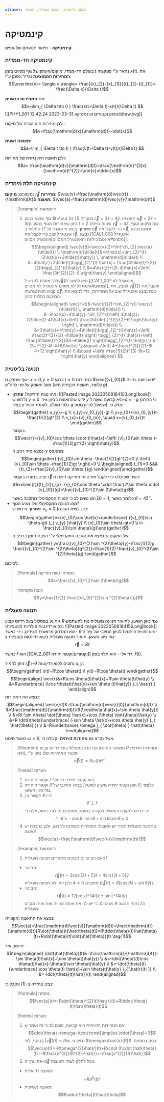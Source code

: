 ```yaml
---
aliases: תנועה בליסטית, תנועה מעגלית, תאוצה
---
```

# קינמטיקה

**קינמטיקה** - תיאור תנועתם של גופים.

### קינמטיקה חד-ממדית
בעולם חד-ממדי, מיקום/העתק של גוף מסוים בזמן $t$ נתאר ע"י פונקציה $x(t)$. את **המהירות הממוצעת** נגדיר ונסמן ע"י:
$$\overline{v}= \langle v \rangle= \frac{{x}_{2}-{x}_{1}}{{t}_{2}-{t}_{1}}= \frac{\Delta x}{\Delta t}$$

את **המהירות הרגעית**:
$$v=\lim_{ \Delta t\to 0 } \frac{x(t+\Delta t)-x(t)}{\Delta t} $$
![[PHY1_001 וקטורים וקינמטיקה 2023-03-31 12.42.24.excalidraw.svg]]

ולכן מהירות היא נגזרת של מיקום:
$$v=\frac{\mathrm{d}x}{\mathrm{d}t}=\dot{x}$$

 **תאוצה רגעית:**
 $$a=\lim_{ \Delta t \to 0 } \frac{v(t+\Delta t)-v(t)}{\Delta t} $$
 
ולכן תאוצה היא נגזרת של מהירות:
$$a= \frac{\mathrm{d}v}{\mathrm{d}t}=\frac{\mathrm{d}^{2}x}{\mathrm{d}t^{2}}=\dot{v}=\ddot{x}$$

### קינמטיקה תלת מימדית
סימונים:
**מיקום:** $\vec{r}$
**מהירות:** $\vec{v}=\frac{\mathrm{d}\vec{r}}{\mathrm{d}t}$
**תאוצה:** $\vec{a}=\frac{\mathrm{d}\vec{v}}{\mathrm{d}t}$

>[!example] דוגמאות:
>1. גוף נמצא ברגע $t=\pu{ 2s }$ בנקודה $\vec{r}=3\hat{x}+4\hat{y}$.
>	תאוצתו $\vec{a}=2\hat{x}+3t\hat{y}$.
>	נתון שמהירות הגוף ברגע $t=2$ שניות הייתה $\vec{v}=4\hat{z}$. מה מיקום הגוף כתלות ב-$t$?
>	**פתרון**:
>	נבצע אינטגרל על $\vec{a}$ כדי לקבל את $\vec{v}$, ומשם נבצע אינטגרל שוב כדי לקבל את $\vec{r}$.
>	נבצע [[CAL1_008 אינטגרל מסוים#אינטגרביליות והאינטגרל המסוים|אינטגרל מסוים]]:
>	$$\begin{aligned}
\vec{v}(t)=\vec{v}(2)+\int^{t}_{2} \vec{a}(\tilde{t}) \, \mathrm{d}\tilde{t}&=4\hat{z}+\int_{2}^{t} (2\hat{x}+3\tilde{t}\hat{y}) \, \mathrm{d}\tilde{t} \\
&=4\hat{z}+2\tilde{t}\bigg|_{2}^{t} \hat{x}+ \frac{3\tilde{t}^{2}}{2}\bigg|_{2}^{t}\hat{y} \\
&=4\hat{z}+(2t-4)\hat{x}+\left( \frac{3t^{2}}{2}-6 \right)\hat{y}
\end{aligned}$$
>	דרך אחרת להגיע ל$\vec{v}(t)$ היא לחשב [[CAL1_007 אינטגרל לא מסוים#אינטגרל לא מסוים|אינטגרל לא מסוים]], להציב את $\vec{v}(2)$ ולקבל את קבוע האינטגרציה $\vec{c}$.
>	כעת נבצע אינטגרל שוב על המהירות, כדי למצוא את המיקום כתלות בזמן:
>	$$\begin{aligned}
\vec{r}(t)&=\vec{r}(2)+\int_{2}^{t} \vec{v}(\tilde{t}) \, \mathrm{d}\tilde{t} \\
&=3\hat{x}+4\hat{y}+\int_{2}^{t}\left[ 4\hat{z}+(2\tilde{t}-4)\hat{x}+\left( \frac{3\tilde{t}^{2}}{2}-6 \right)\hat{y} \right]  \, \mathrm{d}\tilde{t} \\
&=3\hat{x}+4\hat{y}+4\tilde{t}\bigg|_{2}^{t}\hat{z}+\left[  \frac{2t^{2}}{2}-4\tilde{t} \right] \bigg|_{2}^{t} \hat{x}+\left[ \frac{3\tilde{t}^{3}}{6}-6\tilde{t} \right]\bigg|_{2}^{t} \hat{y} \\
&=(3+t^{2}-4t-4+8)\hat{x} \\
&\quad +\left( 4+\frac{t^{3}}{2}-6t-4+12 \right)\hat{y} \\
&\quad +\left( \frac{1}{2}t^{3}-6t+12 \right)\hat{y}
\end{aligned} $$

### תנועה בליסטית

 גוף שנזרק מ- $x=0, \, y=0$ ברגע $t=0$ במהירות $\vec{{v}_{0}}$ שכיוונה בזווית $\theta$ מעל האופק על פני כדה"א (כלומר, תאוצת הכבידה היא $g$).
 - מהו טווח הזריקה?
	 **פתרון**:
	 ![[Pasted image 20230508184103.png|book]]
	נדרוש ש $y=0$.
	ידוע שהתאוצה בכיוון ציר $y$ היא קבועה ושווה ל-$a=-g$ (כי בחרנו בציר $y$ כלפי מעלה, לעומת הכוח $g$ שפועל לכיוון מטה). נסיק כי:
	$$\begin{gather}
	 a_{y}=-g \\
	 v_{y}=v_{0_{y}}-gt \\
	 y=y_{0}+{v}_{0_{y}}t-\frac{1}{2}gt^{2} \\
	 v_{x}={v}_{0_{x}}, \quad x={v}_{0_{x}}t
	 \end{gather}$$
	 כוקטור:
	$$\vec{r}=({v}_{0}\cos \theta \cdot t)\hat{x}+\left( {v}_{0}\sin \theta t-\frac{1}{2}gt^{2} \right)\hat{y}$$
	נמצא מתי רכיב ה-$y$ מתאפס:
	$$\begin{gather}
 {v}_{0}\sin \theta -\frac{1}{2}gt^{2}=0 \\
 t\left( {v}_{0}\sin \theta -\frac{1}{2}gt \right)=0 \\
 \begin{aligned}
 t_{1}=0 &&& {t}_{2}=\frac{2{v}_{0}\sin \theta }{g}
 \end{aligned}\end{gather}$$
	 נציב בחזרה בוקטור $\vec{r}$ את ה-$t$ השני שקיבלנו כדי לקבל את טווח הזריקה:
	$$x=\vec{r}({t}_{2})_{x}={v}_{0}\cos \theta \cdot \frac{2\sin \theta \cdot {v}_{0}}{g}=\frac{{v}_{0}^{2}\sin 2\theta}{g}$$
	 נשים לב כי הטווח המקסימלי מתקבל כאשר $\sin 2\theta=1$, כלומר כאשר $\theta=45^{\circ}$.
- מהו הגובה המקסימלי אלו מגיע הגוף?		
	**פתרון**:
	נדרוש ש-$v_{y}=0$ (שיא הגובה). לכן:
	$$\begin{gather}v={v}_{0}\cos \hat{x}+\underbrace{ ({v}_{0}\sin \theta-gt) }_{ v_{y} }\hat{y} \\ 
{v}_{0}\sin \theta-gt=0 \\ 
t= \frac{{v}_{0}\sin \theta}{g}\end{gather}$$
	 נמצא את הגובה המקסימלי ע"י הצבת הזמן ברכיב ה-$y$ של המקום:
	$$\begin{gather}
y=\frac{{v}_{0}^{2}\sin ^{2}\theta}{y}-\frac{1}{2}g \frac{{v}_{0}^{2}\sin ^{2}\theta}{g^{2}}=\frac{1}{2} \frac{{v}_{0}^{2}\sin ^{2}\theta}{g}
\end{gather}$$

לסיכום:
>[!formula] נוסחה:
> טווח הזריקה:
> $$x=\frac{{v}_{0}^{2}\sin 2\theta}{g}$$
> 
> גובה מקסימלי:
> $$y=\frac{1}{2} \frac{{v}_{0}^{2}\sin ^{2}\theta}{g}$$

### תנועה מעגלית
גוף נע במסלול בעל רדיוס קבוע $R$ נגד כיוון השעון.
לתיאור תנועה מעגלית נוח להשתמש בקואורדינטות פולריות (קוטביות):
![[Pasted image 20230508184156.png|book]]
כאשר -$r$ הוא המרחק מראשית הצירים, ו- $\theta$ היא הזווית היחסית לכיוון החיובי של ציר ה-$x$ נגד כיוון השעון.
תיאור תנועה מעגלית בקואורדינטות קוטביות:
$$\vec{r}=R\hat{r}$$

כאשר $\hat{r}$ הוא [[CAL2_001 וקטורים|וקטור יחידה]] רדיאלי - הוא תלוי בזמן: $\hat{r}(t)$.

ניתן להמיר $\vec{r}$ ו-$\theta$ נתונים לקואורדינטות $x,y$:
$$\begin{gather}
x(t)=R\cos \theta(t) \\
y(t)=R\cos \theta(t)
\end{gather}$$
$$\begin{align}
\vec{r}&=R\cos \theta(t)\hat{x}+R\sin \theta(t)\hat{y} \\
&=R\underbrace{ (\cos \theta(t)\hat{x}+\sin \theta (t)\hat{y}) }_{ \hat{r} }
\end{align}$$
נמצא את המהירות:
$$\begin{aligned}
\vec{v}(t)&=\frac{\mathrm{d}\vec{r}(t)}{\mathrm{d}t} \\
&=\frac{\mathrm{d}}{\mathrm{d}t}(R(\cos\theta \hat{x}+\sin \theta  \hat{y})) \\
&=R(-\sin \theta) \dot{\theta} \hat{x}+\cos (\theta) \dot{\theta}\hat{y} \\
&=R \dot{\theta}\underbrace{ (-\sin \theta  \hat{x}+\cos \theta  \hat{y} }_{ \hat{\theta} }) \\
&=R\underbrace{ \omega }_{ \dot{\theta} }  \hat{\theta}
\end{aligned}$$
כאשר סימנו  $\omega=\dot{\theta}$, אשר נקרא גם **מהירות זוויתית**.
קיבלנו כי:
>[!theorem] משפט:
> בהינתן גוף הנע במסלול בעל רדיוס קבוע $R$ ומהירות זוויתית $w(t)$, וקטור המהירות שלו נתון ע"י:
> $$\vec{v}(t)=R\omega(t)\hat{\theta}$$

>[!notes] הערות:
> 1. וקטור היחידה $\hat{r}$ הוא וקטור יחידה רדיאלי.
>3. וקטור היחידה $\hat{\theta}$ הוא וקטור יחידה משיק למעגל, בכיוון החיובי של $\theta$, כלומר נגד כיוון השעון.
>4. הקשר בין $\hat{\theta}$ ו-$\hat{r}$:
>	$$\hat{\theta} \perp  \hat{r}$$
>	כי רדיוס לנקודה והמשיק לנקודה במעגל מאונכים זה לזה.
>	נימוק אלגברי:
>	$$\hat{r}\cdot\hat{\theta}=-\cos \theta \cdot \sin \theta + \sin \theta \cos \theta=0$$
>5. בתנועה מעגלית תמיד יש תאוצה! המהירות משתנה כל רגע, ולכן בהכרח יש תאוצה:
>	$$\vec{a}=\frac{\mathrm{d}\vec{v}}{\mathrm{d}t}$$

>[!example] דוגמאות:
>1. האם הביטויים הבאים מתארים תנועה מעגלית?
>	- הביטוי:
>		$$\vec{r}(t)=3\cos (2t+5)\hat{x}+4\sin (2t+5)\hat{y}$$
>		מתקיים $3\neq 4$ ולכן זוהי לא תנועה מעגלית ($\vec{r}(t)=R(\cos\theta  \hat{x}+\sin\hat{\theta}y)$).
>	- הביטוי:
>		$$\vec{r}(t)=12[\cos (-14t)\hat{x}\pm \sin (-14t)\hat{y}]$$
>		נשים לב כי יש לנו את אותה הזווית ואת אותו מקדם $R$ ולכן זוהי תנועה מעגלית.

נמצא את התאוצה (הקווית):
$$\vec{a}=\frac{\mathrm{d}\vec{v}}{\mathrm{d}t}=\frac{\mathrm{d}}{\mathrm{d}t}[R\dot{\theta}(t)\hat{\theta}(t)]=R\ddot{\theta}(t)\hat{\theta}(t)+R\dot{\theta}(t)\dot{\hat{\theta}}(t) \tag{1}$$

חישוב עזר:
$$\begin{aligned}
\dot{\hat{\theta}}(t)&=\frac{\mathrm{d}}{\mathrm{d}t}(-\sin \theta(t)\hat{x}+\cos \theta(t)\hat{y}) \\
&=-\dot{\theta}(t)\cos \theta(t)\hat{x}-\theta(t)\sin \theta(t)\hat{y} \\
&=-\dot{\theta}(t)(\underbrace{ \cos \theta(t) \hat{x}+\sin \theta(t)\hat{y} }_{ \hat{r}(t) }) \\
&=-\dot{\theta}(t)\hat{r}(t)
\end{aligned}$$

נציב בחזרה ב-$(1)$ ונקבל כי:
>[!formula] נוסחה:
$$\vec{a}(t)=-R\dot{\theta}^{2}(t)\hat{r}(t)+R\ddot{\theta}(t)\hat{\theta}(t)$$

>[!notes] הערות:
>1. אם המהירות הזוויתית היא קבועה, נשים לב כי זה אומר ש:
>	$$\dot{\theta}=\omega=\text{const}\implies \ddot{\theta}=0$$
>	בנוסף, לפי $|\vec{v}(t)|=Rw$, נסיק כי $\omega=\frac{v}{R}$. נציב בנוסחה:
>	$$\vec{a}(t)=-R\omega^{2}\hat{r}(t)+R\cdot 0\cdot  \hat{\theta}(t)=-R\frac{v^{2}}{R^{2}}\hat{r}=-\frac{v^{2}}{R}\hat{r}$$
>2. את ערך ה-$\vec{a}$ נוכל לחלק לשתי תאוצות:
>	- תאוצה רדיאלית:
>		$$-R \dot{\theta}^{2}(t)\hat{r}$$
>	- תאוצה משיקית:
>		$$R\ddot{\theta}(t)\hat{\theta}$$